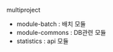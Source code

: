multiproject 
 - module-batch  : 배치 모듈 <br>
 - module-commons : DB관련 모듈  
 - statistics    : api 모듈
